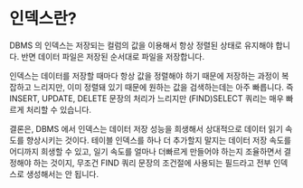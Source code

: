 # 인덱스란?

DBMS 의 인덱스는 저장되는 컬럼의 값을 이용해서 항상 정렬된 상태로 유지해야 합니다. 반면 데이터 파일은 저장된 순서대로 파일을 저장합니다. 

인덱스는 데이터를 저장할 때마다 항상 값을 정렬해야 하기 때문에 저장하는 과정이 복잡하고 느리지만, 이미 정렬돼 있기 때문에 원하는 값을 검색하는데는 아주 빠릅니다. 즉 INSERT, UPDATE, DELETE 문장의 처리가 느리지만 (FIND)SELECT 쿼리는 매우 빠르게 처리할 수 있습니다. 

결론은, DBMS 에서 인덱스는 데이터 저장 성능을 희생해서 상대적으로 데이터 읽기 속도를 향상시키는 것이다. 테이블 인덱스를 하나 더 추가할지 말지는 데이터 저장 속도를 어디까지 희생할 수 있고, 일기 속도를 얼마나 더빠르게 만들어야 하는지 조율하면서 결정해야 하는 것이지, 무조건 FIND 쿼리 문장의 조건절에 사용되는 필드라고 전부 인덱스로 생성해서는 안 됩니다.
<!--stackedit_data:
eyJoaXN0b3J5IjpbOTMxNDM3ODY2LDE5NjA4ODcwNzddfQ==
-->